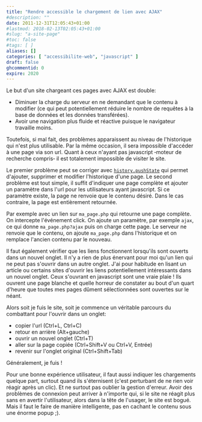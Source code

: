 ```yaml
---
title: "Rendre accessible le chargement de lien avec AJAX"
#description: ""
date: 2011-12-31T12:05:43+01:00
#lastmod: 2018-02-13T02:05:43+01:00
#slug: "a-site-page"
#toc: false
#tags: [ ]
aliases: []
categories: [ "accessibilite-web", "javascript" ]
draft: false
ghcommentid: 0
expire: 2020
---
```


Le but d'un site chargeant ces pages avec AJAX est double:

- Diminuer la charge du serveur en ne demandant que le contenu à modifier (ce qui peut potentiellement réduire le nombre de requêtes à la base de données et les données transférées).
- Avoir une navigation plus fluide et réactive puisque le navigateur travaille moins.

Toutefois, si mal fait, des problèmes apparaissent au niveau de l'historique qui n'est plus utilisable. Par la même occasion, il sera impossible d'accéder à une page via son url. Quant à ceux n'ayant pas javascript ‑moteur de recherche compris‑ il est totalement impossible de visiter le site.

Le premier problème peut se corriger avec [`history.pushState`](https://developer.mozilla.org/en-US/docs/Web/API/History_API#The_pushState().C2.A0method) qui permet d'ajouter, supprimer et modifier l'historique d'une page. Le second problème est tout simple, il suffit d'indiquer une page complète et ajouter un paramètre dans l'url pour les utilisateurs ayant javascript. Si ce paramètre existe, la page ne renvoie que le contenu désiré. Dans le cas contraire, la page est entièrement retournée.

Par exemple avec un lien sur `ma_page.php` qui retourne une page complète. On intercepte l'événement click. On ajoute un paramètre, par exemple `ajax`, ce qui donne `ma_page.php?ajax` puis on charge cette page. Le serveur ne renvoie que le contenu, on ajoute `ma_page.php` dans l'historique et on remplace l'ancien contenu par le nouveau.

Il faut également vérifier que les liens fonctionnent lorsqu'ils sont ouverts dans un nouvel onglet. Il n'y a rien de plus énervant pour moi qu'un lien qui ne peut pas s'ouvrir dans un autre onglet. J'ai pour habitude en lisant un article ou certains sites d'ouvrir les liens potentiellement intéressants dans un nouvel onglet. Ceux s'ouvrant en javascript sont une vraie plaie ! Ils ouvrent une page blanche et quelle horreur de constater au bout d'un quart d'heure que toutes mes pages dûment sélectionnées sont ouvertes sur le néant.

Alors soit je fuis le site, soit je commence un véritable parcours du combattant pour l'ouvrir dans un onglet:

- copier l'url (Ctrl+L, Ctrl+C)
- retour en arrière (Alt+gauche)
- ouvrir un nouvel onglet (Ctrl+T)
- aller sur la page copiée (Ctrl+Shift+V ou Ctrl+V, Entrée)
- revenir sur l'onglet original (Ctrl+Shift+Tab)

Généralement, je fuis !

Pour une bonne expérience utilisateur, il faut aussi indiquer les chargements quelque part, surtout quand ils s'éternisent (c'est perturbant de ne rien voir réagir après un clic). Et ne surtout pas oublier la gestion d'erreur. Avoir des problèmes de connexion peut arriver à n'importe qui, si le site ne réagit plus sans en avertir l'utilisateur, alors dans la tête de l'usager, le site est bogué. Mais il faut le faire de manière intelligente, pas en cachant le contenu sous une énorme popup ;).
